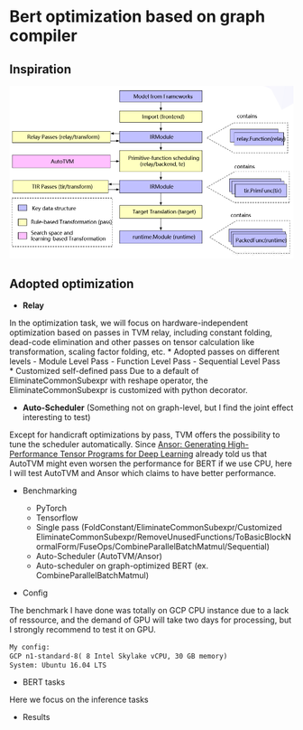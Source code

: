 # Bert optimization based on graph compiler

## Inspiration

![TVM full structure](./img/tvm.jpg)

## Adopted optimization


* __Relay__  

In the optimization task, we will focus on hardware-independent optimization based on passes in TVM relay, including constant folding, dead-code elimination and other passes on tensor calculation like transformation, scaling factor folding, etc. 
	* Adopted passes on different levels
		- Module Level Pass
		- Function Level Pass
		- Sequential Level Pass  
	* Customized self-defined pass
	Due to a default of EliminateCommonSubexpr with reshape operator, the EliminateCommonSubexpr is customized with python decorator.

* __Auto-Scheduler__ (Something not on graph-level, but I find the joint effect interesting to test)  

Except for handicraft optimizations by pass, TVM offers the possibility to tune the scheduler automatically. Since [Ansor: Generating High-Performance Tensor Programs for Deep Learning](https://arxiv.org/pdf/2006.06762.pdf) already told us that AutoTVM might even worsen the performance for BERT if we use CPU, here I will test AutoTVM and Ansor which claims to have better performance.

* Benchmarking  

	* PyTorch  
	* Tensorflow  
	* Single pass (FoldConstant/EliminateCommonSubexpr/Customized EliminateCommonSubexpr/RemoveUnusedFunctions/ToBasicBlockNormalForm/FuseOps/CombineParallelBatchMatmul/Sequential)  
	* Auto-Scheduler (AutoTVM/Ansor)
	* Auto-scheduler on graph-optimized BERT (ex. CombineParallelBatchMatmul)

* Config  

The benchmark I have done was totally on GCP CPU instance due to a lack of ressource, and the demand of GPU will take two days for processing, but I strongly recommend to test it on GPU.

	My config:
	GCP n1-standard-8( 8 Intel Skylake vCPU, 30 GB memory)
	System: Ubuntu 16.04 LTS

* BERT tasks  

Here we focus on the inference tasks

* Results




